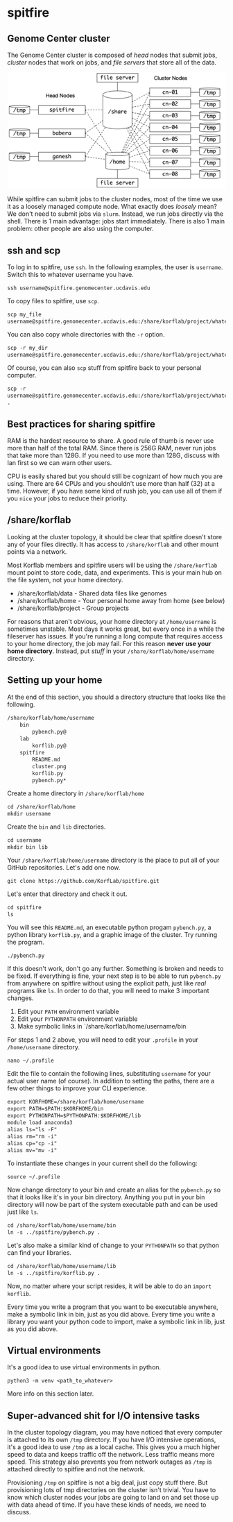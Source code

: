 spitfire
========

## Genome Center cluster ##

The Genome Center cluster is composed of _head_ nodes that submit jobs,
_cluster_ nodes that work on jobs, and _file servers_ that store all of
the data.

![Cluster Topology](cluster.png)

While spitfire can submit jobs to the cluster nodes, most of the time we
use it as a loosely managed compute node. What exactly does _loosely_
mean? We don't need to submit jobs via `slurm`. Instead, we run jobs
directly via the shell. There is 1 main advantage: jobs start
immediately. There is also 1 main problem: other people are also using
the computer.

## ssh and scp ##

To log in to spitfire, use `ssh`. In the following examples, the
user is `username`. Switch this to whatever username you have.

	ssh username@spitfire.genomecenter.ucdavis.edu

To copy files to spitfire, use `scp`.

	scp my_file username@spitfire.genomecenter.ucdavis.edu:/share/korflab/project/whatever

You can also copy whole directories with the `-r` option.

	scp -r my_dir username@spitfire.genomecenter.ucdavis.edu:/share/korflab/project/whatever

Of course, you can also `scp` stuff from spitfire back to your personal
computer.

	scp -r username@spitfire.genomecenter.ucdavis.edu:/share/korflab/project/whatever .

## Best practices for sharing spitfire ##

RAM is the hardest resource to share. A good rule of thumb is never use
more than half of the total RAM. Since there is 256G RAM, never run jobs
that take more than 128G. If you need to use more than 128G, discuss
with Ian first so we can warn other users.

CPU is easily shared but you should still be cognizant of how much you
are using. There are 64 CPUs and you shouldn't use more than half (32)
at a time. However, if you have some kind of rush job, you can use all
of them if you `nice` your jobs to reduce their priority.

## /share/korflab ##

Looking at the cluster topology, it should be clear that spitfire
doesn't store any of your files directly. It has access to
`/share/korflab` and other mount points via a network.

Most Korflab members and spitfire users will be using the
`/share/korflab` mount point to store code, data, and experiments. This
is your main hub on the file system, not your home directory.

+ /share/korflab/data - Shared data files like genomes
+ /share/korflab/home - Your personal home away from home (see below)
+ /share/korflab/project - Group projects

For reasons that aren't obvious, your home directory at `/home/username`
is sometimes unstable. Most days it works great, but every once in a
while the fileserver has issues. If you're running a long compute that
requires access to your home directory, the job may fail. For this
reason **never use your home directory**. Instead, put _stuff_ in your
`/share/korflab/home/username` directory.

## Setting up your home ##

At the end of this section, you should a directory structure that looks
like the following.

	/share/korflab/home/username
		bin
			pybench.py@
		lab
			korflib.py@
		spitfire
			README.md
			cluster.png
			korflib.py
			pybench.py*

Create a home directory in `/share/korflab/home`

	cd /share/korflab/home
	mkdir username

Create the `bin` and `lib` directories.

	cd username
	mkdir bin lib

Your `/share/korflab/home/username` directory is the place to put all of
your GitHub repositories. Let's add one now.

	git clone https://github.com/KorfLab/spitfire.git

Let's enter that directory and check it out.

	cd spitfire
	ls

You will see this `README.md`,  an executable python progam
`pybench.py`, a python library `korflib.py`, and a graphic image of the
cluster. Try running the program.

	./pybench.py

If this doesn't work, don't go any further. Something is broken and
needs to be fixed. If everything is fine, your next step is to be able
to run `pybench.py` from anywhere on spitfire without using the explicit
path, just like _real_ programs like `ls`. In order to do that, you will
need to make 3 important changes.

1. Edit your `PATH` environment variable
2. Edit your `PYTHONPATH` environment variable
3. Make symbolic links in `/share/korflab/home/username/bin

For steps 1 and 2 above, you will need to edit your `.profile` in your
`/home/username` directory. 

	nano ~/.profile

Edit the file to contain the following lines, substituting `username`
for your actual user name (of course). In addition to setting the paths,
there are a few other things to improve your CLI experience.

	export KORFHOME=/share/korflab/home/username
	export PATH=$PATH:$KORFHOME/bin
	export PYTHONPATH=$PYTHONPATH:$KORFHOME/lib
	module load anaconda3
	alias ls="ls -F"
	alias rm="rm -i"
	alias cp="cp -i"
	alias mv="mv -i"

To instantiate these changes in your current shell do the following:

	source ~/.profile

Now change directory to your bin and create an alias for the
`pybench.py` so that it looks like it's in your bin directory. Anything
you put in your bin directory will now be part of the system executable
path and can be used just like `ls`.

	cd /share/korflab/home/username/bin
	ln -s ../spitfire/pybench.py .

Let's also make a similar kind of change to your `PYTHONPATH` so that
python can find your libraries.

	cd /share/korflab/home/username/lib
	ln -s ../spitfire/korflib.py .

Now, no matter where your script resides, it will be able to do an
`import korflib`.

Every time you write a program that you want to be executable anywhere,
make a symbolic link in bin, just as you did above. Every time you write
a library you want your python code to import, make a symbolic link in
lib, just as you did above.

## Virtual environments ##

It's a good idea to use virtual environments in python.

	python3 -m venv <path_to_whatever>

More info on this section later.

## Super-advanced shit for I/O intensive tasks ##

In the cluster topology diagram, you may have noticed that every
computer is attached to its own `/tmp` directory. If you have I/O
intensive operations, it's a good idea to use `/tmp` as a local cache.
This gives you a much higher speed to data and keeps traffic off the
network. Less traffic means more speed. This strategy also prevents you
from network outages as `/tmp` is attached directly to spitfire and not
the network.

Provisioning `/tmp` on spitfire is not a big deal, just copy stuff
there. But provisioning lots of tmp directories on the cluster isn't
trivial. You have to know which cluster nodes your jobs are going to
land on and set those up with data ahead of time. If you have these
kinds of needs, we need to discuss.
